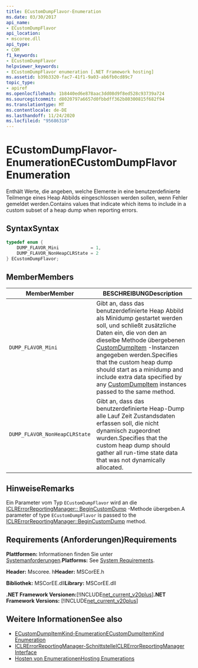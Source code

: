 ```yaml
---
title: ECustomDumpFlavor-Enumeration
ms.date: 03/30/2017
api_name:
- ECustomDumpFlavor
api_location:
- mscoree.dll
api_type:
- COM
f1_keywords:
- ECustomDumpFlavor
helpviewer_keywords:
- ECustomDumpFlavor enumeration [.NET Framework hosting]
ms.assetid: b39b3320-fac7-41f1-9a03-ab6fb0cd89c7
topic_type:
- apiref
ms.openlocfilehash: 1b8440ed6e878aac3dd08d9f8ed528c93739a724
ms.sourcegitcommit: d8020797a6657d0fbbdff362b80300815f682f94
ms.translationtype: MT
ms.contentlocale: de-DE
ms.lasthandoff: 11/24/2020
ms.locfileid: "95686318"
---
```

# <a name="ecustomdumpflavor-enumeration"></a><span data-ttu-id="a5c38-102">ECustomDumpFlavor-Enumeration</span><span class="sxs-lookup"><span data-stu-id="a5c38-102">ECustomDumpFlavor Enumeration</span></span>

<span data-ttu-id="a5c38-103">Enthält Werte, die angeben, welche Elemente in eine benutzerdefinierte Teilmenge eines Heap Abbilds eingeschlossen werden sollen, wenn Fehler gemeldet werden.</span><span class="sxs-lookup"><span data-stu-id="a5c38-103">Contains values that indicate which items to include in a custom subset of a heap dump when reporting errors.</span></span>  
  
## <a name="syntax"></a><span data-ttu-id="a5c38-104">Syntax</span><span class="sxs-lookup"><span data-stu-id="a5c38-104">Syntax</span></span>  
  
```cpp  
typedef enum {  
    DUMP_FLAVOR_Mini            = 1,  
    DUMP_FLAVOR_NonHeapCLRState = 2  
} ECustomDumpFlavor;  
```  
  
## <a name="members"></a><span data-ttu-id="a5c38-105">Member</span><span class="sxs-lookup"><span data-stu-id="a5c38-105">Members</span></span>  
  
|<span data-ttu-id="a5c38-106">Member</span><span class="sxs-lookup"><span data-stu-id="a5c38-106">Member</span></span>|<span data-ttu-id="a5c38-107">BESCHREIBUNG</span><span class="sxs-lookup"><span data-stu-id="a5c38-107">Description</span></span>|  
|------------|-----------------|  
|`DUMP_FLAVOR_Mini`|<span data-ttu-id="a5c38-108">Gibt an, dass das benutzerdefinierte Heap Abbild als Minidump gestartet werden soll, und schließt zusätzliche Daten ein, die von den an dieselbe Methode übergebenen [CustomDumpItem](customdumpitem-structure.md) -Instanzen angegeben werden.</span><span class="sxs-lookup"><span data-stu-id="a5c38-108">Specifies that the custom heap dump should start as a minidump and include extra data specified by any [CustomDumpItem](customdumpitem-structure.md) instances passed to the same method.</span></span>|  
|`DUMP_FLAVOR_NonHeapCLRState`|<span data-ttu-id="a5c38-109">Gibt an, dass das benutzerdefinierte Heap-Dump alle Lauf Zeit Zustandsdaten erfassen soll, die nicht dynamisch zugeordnet wurden.</span><span class="sxs-lookup"><span data-stu-id="a5c38-109">Specifies that the custom heap dump should gather all run-time state data that was not dynamically allocated.</span></span>|  
  
## <a name="remarks"></a><span data-ttu-id="a5c38-110">Hinweise</span><span class="sxs-lookup"><span data-stu-id="a5c38-110">Remarks</span></span>  

 <span data-ttu-id="a5c38-111">Ein Parameter vom Typ `ECustomDumpFlavor` wird an die [ICLRErrorReportingManager:: BeginCustomDump](iclrerrorreportingmanager-begincustomdump-method.md) -Methode übergeben.</span><span class="sxs-lookup"><span data-stu-id="a5c38-111">A parameter of type `ECustomDumpFlavor` is passed to the [ICLRErrorReportingManager::BeginCustomDump](iclrerrorreportingmanager-begincustomdump-method.md) method.</span></span>  
  
## <a name="requirements"></a><span data-ttu-id="a5c38-112">Requirements (Anforderungen)</span><span class="sxs-lookup"><span data-stu-id="a5c38-112">Requirements</span></span>  

 <span data-ttu-id="a5c38-113">**Plattformen:** Informationen finden Sie unter [Systemanforderungen](../../get-started/system-requirements.md).</span><span class="sxs-lookup"><span data-stu-id="a5c38-113">**Platforms:** See [System Requirements](../../get-started/system-requirements.md).</span></span>  
  
 <span data-ttu-id="a5c38-114">**Header:** Mscoree. h</span><span class="sxs-lookup"><span data-stu-id="a5c38-114">**Header:** MSCorEE.h</span></span>  
  
 <span data-ttu-id="a5c38-115">**Bibliothek:** MSCorEE.dll</span><span class="sxs-lookup"><span data-stu-id="a5c38-115">**Library:** MSCorEE.dll</span></span>  
  
 <span data-ttu-id="a5c38-116">**.NET Framework Versionen:**[!INCLUDE[net_current_v20plus](../../../../includes/net-current-v20plus-md.md)]</span><span class="sxs-lookup"><span data-stu-id="a5c38-116">**.NET Framework Versions:** [!INCLUDE[net_current_v20plus](../../../../includes/net-current-v20plus-md.md)]</span></span>  
  
## <a name="see-also"></a><span data-ttu-id="a5c38-117">Weitere Informationen</span><span class="sxs-lookup"><span data-stu-id="a5c38-117">See also</span></span>

- [<span data-ttu-id="a5c38-118">ECustomDumpItemKind-Enumeration</span><span class="sxs-lookup"><span data-stu-id="a5c38-118">ECustomDumpItemKind Enumeration</span></span>](ecustomdumpitemkind-enumeration.md)
- [<span data-ttu-id="a5c38-119">ICLRErrorReportingManager-Schnittstelle</span><span class="sxs-lookup"><span data-stu-id="a5c38-119">ICLRErrorReportingManager Interface</span></span>](iclrerrorreportingmanager-interface.md)
- [<span data-ttu-id="a5c38-120">Hosten von Enumerationen</span><span class="sxs-lookup"><span data-stu-id="a5c38-120">Hosting Enumerations</span></span>](hosting-enumerations.md)
